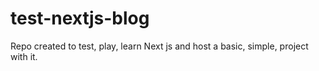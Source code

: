 # test-nextjs-blog
Repo created to test, play, learn Next js and host a basic, simple, project with it.
